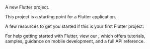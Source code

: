 

A new Flutter project.



This project is a starting point for a Flutter application.

A few resources to get you started if this is your first Flutter project:


For help getting started with Flutter, view our
, which offers tutorials,
samples, guidance on mobile development, and a full API reference.
